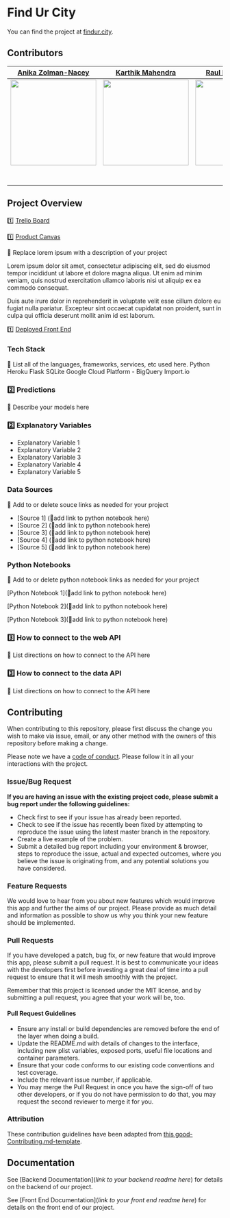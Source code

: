 # Find Ur City

You can find the project at [findur.city](http://www.findur.city/).

## Contributors


|                                       [Anika Zolman-Nacey](https://github.com/AnikaZN)                                        |                                       [Karthik Mahendra](https://github.com/kmk028)                                        |                                       [Raul Harrington, Jr.](https://github.com/cicbeast)                                        |
| :-----------------------------------------------------------------------------------------------------------: | :-----------------------------------------------------------------------------------------------------------: | :-----------------------------------------------------------------------------------------------------------: |
|                      [<img src="https://ca.slack-edge.com/T4JUEB3ME-UJ24AE9UN-a7a80435887f-512" width = "200" />](https://github.com/AnikaZN)                       |                      [<img src="https://ca.slack-edge.com/T4JUEB3ME-U7ZHKHH1C-89bec4c1baf5-512" width = "200" />](https://github.com/kmk028)                       |                      [<img src="https://ca.slack-edge.com/T4JUEB3ME-UHZ6UE2G4-e86f386a7ac0-512" width = "200" />](https://github.com/cicbeast)                       |
|                 [<img src="https://github.com/favicon.ico" width="15"> ](https://github.com/AnikaZN)                 |            [<img src="https://github.com/favicon.ico" width="15"> ](https://github.com/kmk028)             |           [<img src="https://github.com/favicon.ico" width="15"> ](https://github.com/cicbeast)            |          [<img src="https://github.com/favicon.ico" width="15"> ](https://github.com/NandoTheessen)           |            [<img src="https://github.com/favicon.ico" width="15"> ](https://github.com/wvandolah)             |
| [ <img src="https://static.licdn.com/sc/h/al2o9zrvru7aqj8e1x2rzsrca" width="15"> ](https://www.linkedin.com/in/anika-zolman-nacey/) | [ <img src="https://static.licdn.com/sc/h/al2o9zrvru7aqj8e1x2rzsrca" width="15"> ](https://www.linkedin.com/in/karthik-mahendra-a63a4324/) | [ <img src="https://static.licdn.com/sc/h/al2o9zrvru7aqj8e1x2rzsrca" width="15"> ](https://www.linkedin.com/in/raul-harrington-1b490a56/) | [ <img src="https://static.licdn.com/sc/h/al2o9zrvru7aqj8e1x2rzsrca" width="15"> ](https://www.linkedin.com/) | [ <img src="https://static.licdn.com/sc/h/al2o9zrvru7aqj8e1x2rzsrca" width="15"> ](https://www.linkedin.com/) |



## Project Overview


1️⃣ [Trello Board](https://trello.com/b/R2QOaAEe/labspt7-juxta-city-data)

1️⃣ [Product Canvas](https://www.notion.so/ab80ad6b9a9341e38ea49eece4c10498?v=e7d7bf0069e34cad85e28b0d315d6675)

🚫 Replace lorem ipsum with a description of your project

Lorem ipsum dolor sit amet, consectetur adipiscing elit, sed do eiusmod tempor incididunt ut labore et dolore magna aliqua. Ut enim ad minim veniam, quis nostrud exercitation ullamco laboris nisi ut aliquip ex ea commodo consequat.

Duis aute irure dolor in reprehenderit in voluptate velit esse cillum dolore eu fugiat nulla pariatur. Excepteur sint occaecat cupidatat non proident, sunt in culpa qui officia deserunt mollit anim id est laborum.

1️⃣ [Deployed Front End](http://www.findur.city/)

### Tech Stack

🚫 List all of the languages, frameworks, services, etc used here.
Python
Heroku
Flask
SQLite
Google Cloud Platform - BigQuery
Import.io


### 2️⃣ Predictions

🚫 Describe your models here

### 2️⃣ Explanatory Variables

-   Explanatory Variable 1
-   Explanatory Variable 2
-   Explanatory Variable 3
-   Explanatory Variable 4
-   Explanatory Variable 5

### Data Sources
🚫  Add to or delete souce links as needed for your project


-   [Source 1] (🚫add link to python notebook here)
-   [Source 2] (🚫add link to python notebook here)
-   [Source 3] (🚫add link to python notebook here)
-   [Source 4] (🚫add link to python notebook here)
-   [Source 5] (🚫add link to python notebook here)

### Python Notebooks

🚫  Add to or delete python notebook links as needed for your project

[Python Notebook 1](🚫add link to python notebook here)

[Python Notebook 2](🚫add link to python notebook here)

[Python Notebook 3](🚫add link to python notebook here)

### 3️⃣ How to connect to the web API

🚫 List directions on how to connect to the API here

### 3️⃣ How to connect to the data API

🚫 List directions on how to connect to the API here

## Contributing

When contributing to this repository, please first discuss the change you wish to make via issue, email, or any other method with the owners of this repository before making a change.

Please note we have a [code of conduct](./code_of_conduct.md.md). Please follow it in all your interactions with the project.

### Issue/Bug Request

 **If you are having an issue with the existing project code, please submit a bug report under the following guidelines:**
 - Check first to see if your issue has already been reported.
 - Check to see if the issue has recently been fixed by attempting to reproduce the issue using the latest master branch in the repository.
 - Create a live example of the problem.
 - Submit a detailed bug report including your environment & browser, steps to reproduce the issue, actual and expected outcomes,  where you believe the issue is originating from, and any potential solutions you have considered.

### Feature Requests

We would love to hear from you about new features which would improve this app and further the aims of our project. Please provide as much detail and information as possible to show us why you think your new feature should be implemented.

### Pull Requests

If you have developed a patch, bug fix, or new feature that would improve this app, please submit a pull request. It is best to communicate your ideas with the developers first before investing a great deal of time into a pull request to ensure that it will mesh smoothly with the project.

Remember that this project is licensed under the MIT license, and by submitting a pull request, you agree that your work will be, too.

#### Pull Request Guidelines

- Ensure any install or build dependencies are removed before the end of the layer when doing a build.
- Update the README.md with details of changes to the interface, including new plist variables, exposed ports, useful file locations and container parameters.
- Ensure that your code conforms to our existing code conventions and test coverage.
- Include the relevant issue number, if applicable.
- You may merge the Pull Request in once you have the sign-off of two other developers, or if you do not have permission to do that, you may request the second reviewer to merge it for you.

### Attribution

These contribution guidelines have been adapted from [this good-Contributing.md-template](https://gist.github.com/PurpleBooth/b24679402957c63ec426).

## Documentation

See [Backend Documentation](_link to your backend readme here_) for details on the backend of our project.

See [Front End Documentation](_link to your front end readme here_) for details on the front end of our project.

